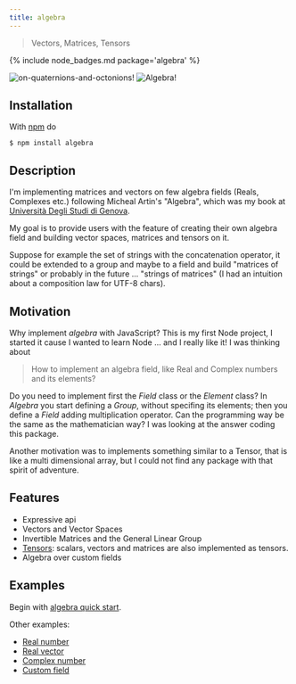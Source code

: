 ```yaml
---
title: algebra
---
```


> Vectors, Matrices, Tensors

{% include node_badges.md package='algebra' %}

![on-quaternions-and-octonions!](//g14n.info/algebra/images/Cover-OnQuaternionsAndOctonions.png) ![Algebra!](//g14n.info/algebra/images/Cover-Algebra.png)

## Installation

With [npm](https://npmjs.org/) do

```
$ npm install algebra
```

## Description

I'm implementing matrices and vectors on few algebra fields (Reals, Complexes etc.) following Micheal Artin's "Algebra", which was my book at [Università Degli Studi di Genova](http://www.dima.unige.it).

My goal is to provide users with the feature of creating their own algebra field and building vector spaces, matrices and tensors on it.

Suppose for example the set of strings with the concatenation operator, it could be extended to a group and maybe to a field and build "matrices of strings" or probably in the future ... "strings of matrices" (I had an intuition about a composition law for UTF-8 chars).

## Motivation

Why implement *algebra* with JavaScript? This is my first Node project, I started it cause I wanted to learn Node ... and I really like it!
I was thinking about

> How to implement an algebra field, like Real and Complex numbers and its elements?

Do you need to implement first the *Field* class or the *Element* class? In *Algebra* you start defining a *Group*, without specifing its elements; then you define a *Field* adding multiplication operator. Can the programming way be the same as the mathematician way?
I was looking at the answer coding this package.

Another motivation was to implements something similar to a Tensor, that is like a multi dimensional array, but I could not find any package with that spirit of adventure.

## Features

* Expressive api
* Vectors and Vector Spaces
* Invertible Matrices and the General Linear Group
* [Tensors](http://en.wikipedia.org/wiki/Tensor): scalars, vectors and matrices are also implemented as tensors.
* Algebra over custom fields

## Examples

Begin with [algebra quick start](//g14n.info/algebra/examples/quick-start).

Other examples:

  * [Real number](//g14n.info/algebra/examples/real-number)
  * [Real vector](//g14n.info/algebra/examples/real-vector)
  * [Complex number](//g14n.info/algebra/examples/complex-number)
  * [Custom field](//g14n.info/algebra/examples/custom-field)
